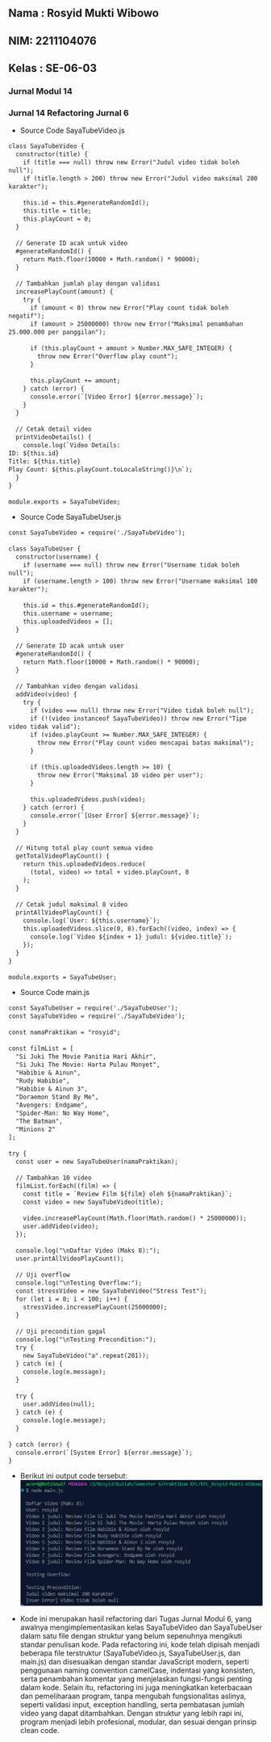 <h2>Nama : Rosyid Mukti Wibowo</h2>
<h2>NIM: 2211104076</h2>
<h2>Kelas : SE-06-03</h2>

<h3>Jurnal Modul 14</h3>

### Jurnal 14 Refactoring Jurnal 6
- Source Code SayaTubeVideo.js
```
class SayaTubeVideo {
  constructor(title) {
    if (title === null) throw new Error("Judul video tidak boleh null");
    if (title.length > 200) throw new Error("Judul video maksimal 200 karakter");

    this.id = this.#generateRandomId();
    this.title = title;
    this.playCount = 0;
  }

  // Generate ID acak untuk video
  #generateRandomId() {
    return Math.floor(10000 + Math.random() * 90000);
  }

  // Tambahkan jumlah play dengan validasi
  increasePlayCount(amount) {
    try {
      if (amount < 0) throw new Error("Play count tidak boleh negatif");
      if (amount > 25000000) throw new Error("Maksimal penambahan 25.000.000 per panggilan");

      if (this.playCount + amount > Number.MAX_SAFE_INTEGER) {
        throw new Error("Overflow play count");
      }

      this.playCount += amount;
    } catch (error) {
      console.error(`[Video Error] ${error.message}`);
    }
  }

  // Cetak detail video
  printVideoDetails() {
    console.log(`Video Details:
ID: ${this.id}
Title: ${this.title}
Play Count: ${this.playCount.toLocaleString()}\n`);
  }
}

module.exports = SayaTubeVideo;
```

- Source Code SayaTubeUser.js
```
const SayaTubeVideo = require('./SayaTubeVideo');

class SayaTubeUser {
  constructor(username) {
    if (username === null) throw new Error("Username tidak boleh null");
    if (username.length > 100) throw new Error("Username maksimal 100 karakter");

    this.id = this.#generateRandomId();
    this.username = username;
    this.uploadedVideos = [];
  }

  // Generate ID acak untuk user
  #generateRandomId() {
    return Math.floor(10000 + Math.random() * 90000);
  }

  // Tambahkan video dengan validasi
  addVideo(video) {
    try {
      if (video === null) throw new Error("Video tidak boleh null");
      if (!(video instanceof SayaTubeVideo)) throw new Error("Tipe video tidak valid");
      if (video.playCount >= Number.MAX_SAFE_INTEGER) {
        throw new Error("Play count video mencapai batas maksimal");
      }

      if (this.uploadedVideos.length >= 10) {
        throw new Error("Maksimal 10 video per user");
      }

      this.uploadedVideos.push(video);
    } catch (error) {
      console.error(`[User Error] ${error.message}`);
    }
  }

  // Hitung total play count semua video
  getTotalVideoPlayCount() {
    return this.uploadedVideos.reduce(
      (total, video) => total + video.playCount, 0
    );
  }

  // Cetak judul maksimal 8 video
  printAllVideoPlayCount() {
    console.log(`User: ${this.username}`);
    this.uploadedVideos.slice(0, 8).forEach((video, index) => {
      console.log(`Video ${index + 1} judul: ${video.title}`);
    });
  }
}

module.exports = SayaTubeUser;
```

- Source Code main.js
```
const SayaTubeUser = require('./SayaTubeUser');
const SayaTubeVideo = require('./SayaTubeVideo');

const namaPraktikan = "rosyid";

const filmList = [
  "Si Juki The Movie Panitia Hari Akhir",
  "Si Juki The Movie: Harta Pulau Monyet",
  "Habibie & Ainun",
  "Rudy Habibie",
  "Habibie & Ainun 3",
  "Doraemon Stand By Me",
  "Avengers: Endgame",
  "Spider-Man: No Way Home",
  "The Batman",
  "Minions 2"
];

try {
  const user = new SayaTubeUser(namaPraktikan);

  // Tambahkan 10 video
  filmList.forEach((film) => {
    const title = `Review Film ${film} oleh ${namaPraktikan}`;
    const video = new SayaTubeVideo(title);

    video.increasePlayCount(Math.floor(Math.random() * 25000000));
    user.addVideo(video);
  });

  console.log("\nDaftar Video (Maks 8):");
  user.printAllVideoPlayCount();

  // Uji overflow
  console.log("\nTesting Overflow:");
  const stressVideo = new SayaTubeVideo("Stress Test");
  for (let i = 0; i < 100; i++) {
    stressVideo.increasePlayCount(25000000);
  }

  // Uji precondition gagal
  console.log("\nTesting Precondition:");
  try {
    new SayaTubeVideo("a".repeat(201));
  } catch (e) {
    console.log(e.message);
  }

  try {
    user.addVideo(null);
  } catch (e) {
    console.log(e.message);
  }

} catch (error) {
  console.error(`[System Error] ${error.message}`);
}
```

- Berikut ini output code tersebut: <br>
![Output Jurnal](jurnal.png)

- Kode ini merupakan hasil refactoring dari Tugas Jurnal Modul 6, yang awalnya mengimplementasikan kelas SayaTubeVideo dan SayaTubeUser dalam satu file dengan struktur yang belum sepenuhnya mengikuti standar penulisan kode. Pada refactoring ini, kode telah dipisah menjadi beberapa file terstruktur (SayaTubeVideo.js, SayaTubeUser.js, dan main.js) dan disesuaikan dengan standar JavaScript modern, seperti penggunaan naming convention camelCase, indentasi yang konsisten, serta penambahan komentar yang menjelaskan fungsi-fungsi penting dalam kode. Selain itu, refactoring ini juga meningkatkan keterbacaan dan pemeliharaan program, tanpa mengubah fungsionalitas aslinya, seperti validasi input, exception handling, serta pembatasan jumlah video yang dapat ditambahkan. Dengan struktur yang lebih rapi ini, program menjadi lebih profesional, modular, dan sesuai dengan prinsip clean code.